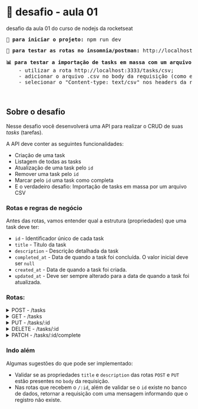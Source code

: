 # 🎯 desafio - aula 01

desafio da aula 01 do curso de nodejs da rocketseat

<pre><b>🚀 para iniciar o projeto:</b> npm run dev</pre>
<pre><b>🚏 para testar as rotas no insomnia/postman:</b> http://localhost:3333</pre>
<pre><b>📊 para testar a importação de tasks em massa com um arquivo .csv no insomnia/postman: </b> 
	- utilizar a rota http://localhost:3333/tasks/csv;
	- adicionar o arquivo .csv no body da requisição (como exemplo, utilizar o tasks.csv);
	- selecionar o "Content-type: text/csv" nos headers da requisição.
</pre>

<br>

## Sobre o desafio

Nesse desafio você desenvolverá uma API para realizar o CRUD de suas *tasks* (tarefas).

A API deve conter as seguintes funcionalidades:

- Criação de uma task
- Listagem de todas as tasks
- Atualização de uma task pelo `id`
- Remover uma task pelo `id`
- Marcar pelo `id` uma task como completa
- E o verdadeiro desafio: Importação de tasks em massa por um arquivo CSV

### Rotas e regras de negócio

Antes das rotas, vamos entender qual a estrutura (propriedades) que uma task deve ter:

- `id` - Identificador único de cada task
- `title` - Título da task
- `description` - Descrição detalhada da task
- `completed_at` - Data de quando a task foi concluída. O valor inicial deve ser `null`
- `created_at` - Data de quando a task foi criada.
- `updated_at` - Deve ser sempre alterado para a data de quando a task foi atualizada.

### Rotas:
<details>
	<summary>POST - /tasks</summary>
	<p>
    	Deve ser possível criar uma task no banco de dados, enviando os campos `title` e `description` por meio do `body` da requisição.
    	Ao criar uma task, os campos: `id`, `created_at`, `updated_at` e `completed_at` devem ser preenchidos automaticamente, conforme a orientação das propriedades acima.
	</p>
</details>    

<details>
	<summary>GET - /tasks</summary>
	<p>
    	Deve ser possível listar todas as tasks salvas no banco de dados.
    	Também deve ser possível realizar uma busca, filtrando as tasks pelo `title` e `description`
	</p>
</details>    

<details>
	<summary>PUT - /tasks/:id</summary>
	<p>
    	Deve ser possível atualizar uma task pelo `id`.
    	No `body` da requisição, deve receber somente o `title` e/ou `description` para serem atualizados.
		Se for enviado somente o `title`, significa que o `description` não pode ser atualizado e vice-versa.
		Antes de realizar a atualização, deve ser feito uma validação se o `id` pertence a uma task salva no banco de dados.
	</p>
</details>    

<details>
	<summary>DELETE - /tasks/:id</summary>
	<p>
    	Deve ser possível remover uma task pelo `id`.
    	Antes de realizar a remoção, deve ser feito uma validação se o `id` pertence a uma task salva no banco de dados.
	</p>
</details>    

<details>
	<summary>PATCH - /tasks/:id/complete</summary>
	<p>
    	Deve ser possível marcar a task como completa ou não. Isso significa que se a task estiver concluída, deve voltar ao seu estado “normal”.
    	Antes da alteração, deve ser feito uma validação se o `id` pertence a uma task salva no banco de dados.
	</p>
</details>

### Indo além

Algumas sugestões do que pode ser implementado:

- Validar se as propriedades `title` e `description` das rotas `POST` e `PUT` estão presentes no `body` da requisição.
- Nas rotas que recebem o `/:id`, além de validar se o `id` existe no banco de dados, retornar a requisição com uma mensagem informando que o registro não existe.
